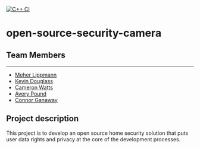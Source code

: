 [![C++ CI](https://github.com/ChicoState/open-source-security-camera/actions/workflows/actions.yaml/badge.svg)](https://github.com/ChicoState/open-source-security-camera/actions/workflows/actions.yaml)

# open-source-security-camera

## Team Members
---
- [Meher Lippmann](www.github.com/melippmann)
- [Kevin Douglass](www.github.com/kevdouglass) 
- [Cameron Watts](www.github.com/Zalymo)
- [Avery Pound](www.github.com/DJ-IRL)
- [Connor Ganaway](www.github.com/ConnorGanaway)

## Project description
This project is to develop an open source home security solution that puts user data rights and privacy at the core of the development processes.
